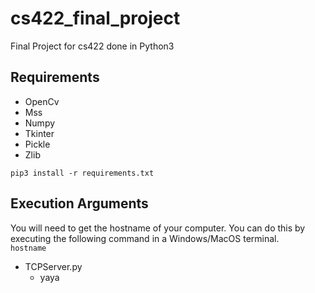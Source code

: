 # cs422_final_project
Final Project for cs422 done in Python3

## Requirements
- OpenCv
- Mss
- Numpy
- Tkinter
- Pickle
- Zlib

`pip3 install -r requirements.txt`

## Execution Arguments

You will need to get the hostname of your computer. You can do this by executing the following command in a Windows/MacOS terminal.<br/>
`hostname`

- TCPServer.py
    - yaya